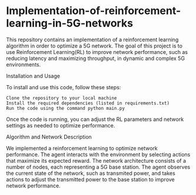 # Implementation-of-reinforcement-learning-in-5G-networks


This repository contains an implementation of a reinforcement learning algorithm in order to optimize a 5G network. The goal of this project is to use Reinforcement Learning(RL) to improve network performance, such as reducing latency and maximizing throughput, in dynamic and complex 5G environments.

Installation and Usage

To install and use this code, follow these steps:

    Clone the repository to your local machine
    Install the required dependencies (listed in requirements.txt)
    Run the code using the command python main.py

Once the code is running, you can adjust the RL parameters and network settings as needed to optimize performance.

Algorithm and Network Description

We implemented a reinforcement learning to optimize network performance. The agent interacts with the environment by selecting actions that maximize its expected reward. The network architecture consists of a number of nodes, each representing a 5G base station. The agent observes the current state of the network, such as transmited power, and takes actions to adjust the transmitted power to the base station to improve network performance.

